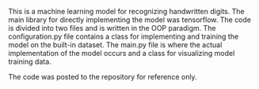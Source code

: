 This is a machine learning model for recognizing handwritten digits.
The main library for directly implementing the model was tensorflow. The code is divided into two files and is written in the OOP paradigm.
The configuration.py file contains a class for implementing and training the model on the built-in dataset.
The main.py file is where the actual implementation of the model occurs and a class for visualizing model training data.

The code was posted to the repository for reference only.
